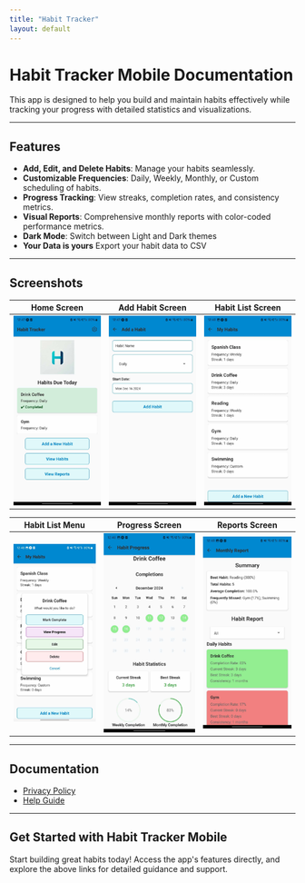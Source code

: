 ```yaml
---
title: "Habit Tracker"
layout: default
---
```


# Habit Tracker Mobile Documentation

This app is designed to help you build and maintain habits effectively while tracking your progress with detailed statistics and visualizations.

---

## Features

- **Add, Edit, and Delete Habits**: Manage your habits seamlessly.
- **Customizable Frequencies**: Daily, Weekly, Monthly, or Custom scheduling of habits.
- **Progress Tracking**: View streaks, completion rates, and consistency metrics.
- **Visual Reports**: Comprehensive monthly reports with color-coded performance metrics.
- **Dark Mode**: Switch between Light and Dark themes
- **Your Data is yours** Export your habit data to CSV

---

## Screenshots

| **Home Screen** | **Add Habit Screen** | **Habit List Screen** |
|------------------|-----------------------|-----------------------|
| ![Home Screen](screenshots/homescreen.jpg) | ![Add Habit Screen](screenshots/AddHabitScreen.jpg) | ![Habit List Screen](screenshots/HabitListScreen.jpg) |

| **Habit List Menu** | **Progress Screen** | **Reports Screen** |
|----------------------|---------------------|---------------------|
| ![Habit List Menu](screenshots/HabitListScreen2.jpg) | ![Progress Screen](screenshots/ProgressScreen.jpg) | ![Reports Screen](screenshots/ReportsScreen.jpg) |

---

## Documentation

- [Privacy Policy](privacy-policy.md)
- [Help Guide](help-guide.md)

---

## Get Started with Habit Tracker Mobile

Start building great habits today! Access the app's features directly, and explore the above links for detailed guidance and support.


